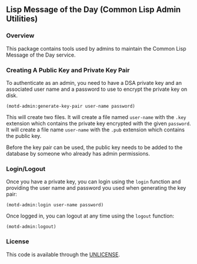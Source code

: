 ## Lisp Message of the Day (Common Lisp Admin Utilities)

### Overview

This package contains tools used by admins to maintain the Common Lisp
Message of the Day service.

### Creating A Public Key and Private Key Pair

To authenticate as an admin, you need to have a DSA private key and an
associated user name and a password to use to encrypt the private key
on disk.

    (motd-admin:generate-key-pair user-name password)

This will create two files.  It will create a file named `user-name`
with the `.key` extension which contains the private key encrypted
with the given `password`.  It will create a file name `user-name`
with the `.pub` extension which contains the public key.

Before the key pair can be used, the public key needs to be added to
the database by someone who already has admin permissions.

### Login/Logout

Once you have a private key, you can login using the `login` function
and providing the user name and password you used when generating the
key pair:

    (motd-admin:login user-name password)

Once logged in, you can logout at any time using the `logout`
function:

    (motd-admin:logout)

### License

This code is available through the [UNLICENSE][UN].

[UN]: http://unlicense.org/
